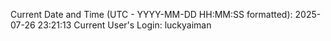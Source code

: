 Current Date and Time (UTC - YYYY-MM-DD HH:MM:SS formatted): 2025-07-26 23:21:13
Current User's Login: luckyaiman
